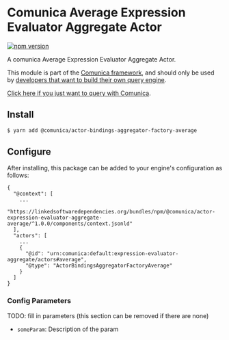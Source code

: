 # Comunica Average Expression Evaluator Aggregate Actor

[![npm version](https://badge.fury.io/js/%40comunica%2Factor-expression-evaluator-aggregate-average.svg)](https://www.npmjs.com/package/@comunica/actor-expression-evaluator-aggregate-average)

A comunica Average Expression Evaluator Aggregate Actor.

This module is part of the [Comunica framework](https://github.com/comunica/comunica),
and should only be used by [developers that want to build their own query engine](https://comunica.dev/docs/modify/).

[Click here if you just want to query with Comunica](https://comunica.dev/docs/query/).

## Install

```bash
$ yarn add @comunica/actor-bindings-aggregator-factory-average
```

## Configure

After installing, this package can be added to your engine's configuration as follows:
```text
{
  "@context": [
    ...
    "https://linkedsoftwaredependencies.org/bundles/npm/@comunica/actor-expression-evaluator-aggregate-average/^1.0.0/components/context.jsonld"  
  ],
  "actors": [
    ...
    {
      "@id": "urn:comunica:default:expression-evaluator-aggregate/actors#average",
      "@type": "ActorBindingsAggregatorFactoryAverage"
    }
  ]
}
```

### Config Parameters

TODO: fill in parameters (this section can be removed if there are none)

* `someParam`: Description of the param
